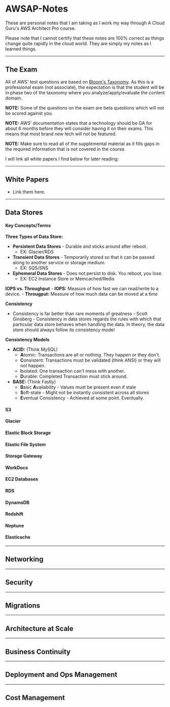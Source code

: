 # AWSAP-Notes

These are personal notes that I am taking as I work my way through A Cloud Guru's AWS Architect Pro course. 

Please note that I cannot certify that these notes are 100% correct as things change quite rapidly in the cloud world. They are simply my notes as I learned things. 

---
## The Exam

All of AWS' test questions are based on [Bloom's Taxonomy](https://en.wikipedia.org/wiki/Bloom%27s_taxonomy). As this is a professional exam (not associate), the expectation is that the student will be in phase two of the taxonomy where you analyze/apply/evaluate the content domain. 

**NOTE:** Some of the questions on the exam are beta questions which will not be scored against you. 

**NOTE:** AWS' documentation states that a technology should be GA for about 6 months before they will consider having it on their exams. This means that most brand new tech will not be featured. 

**NOTE:** Make sure to read all of the supplemental material as it fills gaps in the required information that is not covered in the course. 

I will link all white papers I find below for later reading: 

---

## White Papers

- Link them here. 

--- 

## Data Stores 

#### Key Concepts/Terms

**Three Types of Data Store:**
- **Persistent Data Stores** - Durable and sticks around after reboot. 
  - EX: Glacier/RDS
- **Transient Data Stores** - Temporarily stored so that it can be passed along to another service or storage medium. 
  - EX: SQS/SNS
- **Ephemeral Data Stores** - Does not persist to disk. You reboot, you lose. 
  - EX: EC2 Instance Store or Memcached/Redis

**IOPS vs. Throughput**
    - **IOPS:** Measure of how fast we can read/write to a device. 
    - **Througput:** Measure of how much data can be moved at a time

**Consistency**
 - Consistency is far better than rare moments of greatness - Scott Ginsberg - Consistency in data stores regards the rules with which that particular data store behaves when handling the data. In theory, the data store should always follow its consistency model

 **Consistency Models**
 - **ACID:** (Think MySQL)
    - **A**tomic: Transactions are all or nothing. They happen or they don't. 
    - **C**onsistent: Transactions must be validated (think ANSI) or they will not happen. 
    - **I**solated: One transaction can't mess with another. 
    - **D**urable: Completed Transaction must stick around. 
 - **BASE:** (Think Fastly)
   - **B**asic **A**vailability - Values must be present even if stale
   - **S**oft-state - Might not be instantly consistent across all stores
   - **E**ventual Consistency - Achieved at some point. Eventually.


#### S3



#### Glacier

#### Elastic Block Storage

#### Elastic File System

#### Storage Gateway

#### WorkDocs

#### EC2 Databases

#### RDS

#### DynamoDB

#### Redshift

#### Neptune

#### Elasticache

---

## Networking

--- 

## Security

--- 

## Migrations

--- 

## Architecture at Scale 

---

## Business Continuity

--- 

## Deployment and Ops Management

--- 

## Cost Management